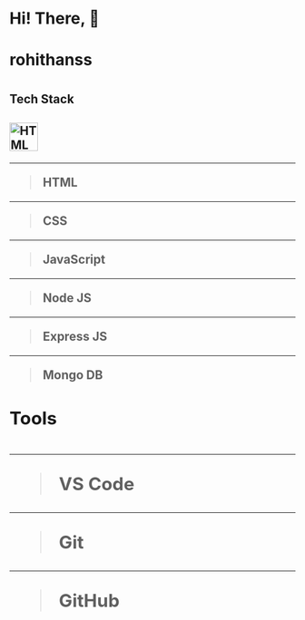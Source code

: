 # Hi! There, 💭

# <h1> rohithanss <h1/>


<h2>Tech Stack<h2/>
  
<picture>
  <img src="https://cdn-icons-png.flaticon.com/512/732/732212.png" style="width:50px" alt="HTML icon"/>
 <picture/>
  
---
> HTML
---
> CSS
---
> JavaScript
---
> Node JS
---
> Express JS
---
> Mongo DB

<h2>Tools<h2/>

--- 
> VS Code
---
>Git
---
>GitHub

